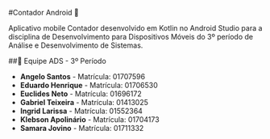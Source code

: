 #Contador Android 🏧

Aplicativo mobile Contador desenvolvido em Kotlin no Android Studio para a disciplina de Desenvolvimento para Dispositivos Móveis do 3º período de Análise e Desenvolvimento de Sistemas.

##👥 Equipe ADS - 3º Período

- **Angelo Santos** - Matrícula: 01707596
- **Eduardo Henrique** - Matrícula: 01706530
- **Euclides Neto** - Matrícula: 01696172
- **Gabriel Teixeira** - Matrícula: 01413025
- **Ingrid Larissa** - Matrícula: 01552364
- **Klebson Apolinário** - Matrícula: 01704173
- **Samara Jovino** - Matrícula: 01711332
